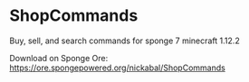 # ShopCommands
Buy, sell, and search commands for sponge 7 minecraft 1.12.2

Download on Sponge Ore:
https://ore.spongepowered.org/nickabal/ShopCommands
